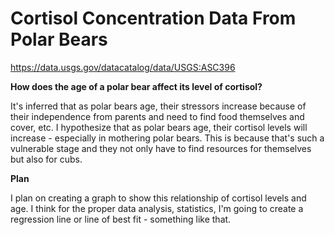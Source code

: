 Cortisol Concentration Data From Polar Bears
==================================

https://data.usgs.gov/datacatalog/data/USGS:ASC396

**How does the age of a polar bear affect its level of cortisol?**

It's inferred that as polar bears age, their stressors increase because of their independence from parents and need to find food themselves and cover, etc. I hypothesize that as polar bears age, their cortisol levels will increase - especially in mothering polar bears. This is because that's such a vulnerable stage and they not only have to find resources for themselves but also for cubs. 

**Plan**

I plan on creating a graph to show this relationship of cortisol levels and age. I think for the proper data analysis, statistics, I'm going to create a regression line or line of best fit - something like that.